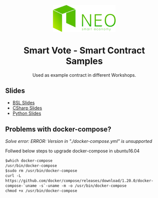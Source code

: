 <p align="center">
  <a href="https://red4sec.com" target="_blank"><img src="https://github.com/Red4Sec/NEO-SmartVote/raw/master/Resources/NEO-smart-economy-logo.png" width="200px"></a>
</p>
<h1 align="center">
Smart Vote - Smart Contract Samples
</h1>

<p align="center">
 Used as example contract in different Workshops.
</p>

## Slides
* [BSL Slides](https://drive.google.com/open?id=1n9E8ek_pHbqlTLGNRPMKidniwV3WYA95oH6rAWNKrZg)
* [CSharp Slides](https://github.com/Red4Sec/NEO-SmartVote/raw/master/Resources/NEO%20CSharp%20Workshop.pdf)
* [Python Slides](https://docs.google.com/presentation/d/1KP2IP0ndGuyqlYPuFkjRoci9EjQqUZESIpDMsF-05Qs)

## Problems with docker-compose?

*Solve error: ERROR: Version in "./docker-compose.yml" is unsupported*

Follwed below steps to upgrade docker-compose in ubuntu16.04

```
$which docker-compose
/usr/bin/docker-compose
$sudo rm /usr/bin/docker-compose
curl -L https://github.com/docker/compose/releases/download/1.20.0/docker-compose-`uname -s`-uname -m -o /usr/bin/docker-compose
chmod +x /usr/bin/docker-compose
```
